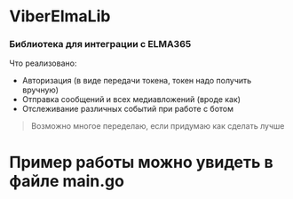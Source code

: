 # ViberElmaLib
### Библиотека для интеграции с ELMA365
Что реализовано:
+ Авторизация (в виде передачи токена, токен надо получить вручную)
+ Отправка сообщений и всех медиавложений (вроде как)
+ Отслеживание различных событий при работе с ботом
> Возможно многое переделаю, если придумаю как сделать лучше

# Пример работы можно увидеть в файле main.go
